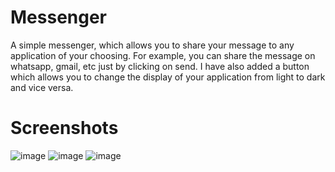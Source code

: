 # Messenger

A simple messenger, which allows you to share your message to any application of your choosing.
For example, you can share the message on whatsapp, gmail, etc just by clicking on send.
I have also added a button which allows you to change the display of your application from light to dark and vice versa.

# Screenshots

![image](https://github.com/De5ansh/messenger/assets/131659005/abc34c71-55c3-427f-8904-4e2c3b450107)
![image](https://github.com/De5ansh/messenger/assets/131659005/2eba77b5-efcf-4909-ab53-41389c382f32)
![image](https://github.com/De5ansh/messenger/assets/131659005/ffffa5f5-80a3-4076-9a6e-424dc9d5e2db)
